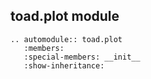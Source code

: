## toad.plot module


```eval_rst
.. automodule:: toad.plot
   :members:
   :special-members: __init__
   :show-inheritance:
```
